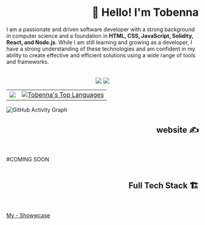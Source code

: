 <!-- Header -->
<h1 align="right" > 👋 Hello! I'm Tobenna </h1>
<p style> I am a passionate and driven software developer with a strong background in computer science and a foundation in <strong> HTML, CSS, JavaScript, Solidity, React, and Node.js</strong>. While I am still learning and growing as a developer, I have a strong understanding of these technologies and am confident in my ability to create effective and efficient solutions using a wide range of tools and frameworks.</p>

<br />
<div align="center">
  <img align="center" src="https://img.shields.io/github/followers/tobezhanabi?label=Github&style=for-the-badge" />
  <img align="center" src="https://img.shields.io/twitter/follow/hanabiplug?label=Twitter&style=for-the-badge" />
</div>

<table align="center">
  <tr>
    <td align="left">
       <a href="http://www.github.com/tobezhanabi"><img src="https://github-readme-streak-stats.herokuapp.com/?user=tobezhanabi&background=0D1117&ring=22A2F2&fire=F28F16&currStreakNum=ffffff&currStreakLabel=F28F16&sideNums=ffffff&sideLabels=ffffff&dates=ffffff&hide_border=true" /></a>
    </td>
    <td align="right">
      <a href="https://github.com/tobezhanabi"><img alt="Tobenna's Top Languages" src="https://github-readme-stats-sigma-five.vercel.app/api/top-langs/?username=tobezhanabi&langs_count=10&count_private=true&layout=compact&theme=dracula&hide_border=true&bg_color=0D1117&exclude_repo=GameSellShop"/></a>
    </td>
  </tr>
</table>

![GitHub Activity Graph](https://github-readme-activity-graph.cyclic.app/graph?username=tobezhanabi&theme=redical&bg_color=0D1117&color=2793F2&line=F28F16&point=FFFFFF&hide_border=true)

<!-- Blogs -->
<h2 align="right"> website ✍️ </h2><br />

#COMING SOON
<br /><br />

<!-- Full Tech Stack -->
<h2 align="right"> Full Tech Stack 🏗️ </h2><br />


<a href="hhttps://www.showwcase.com/tobezhanabi"> My - Showwcase</a>


